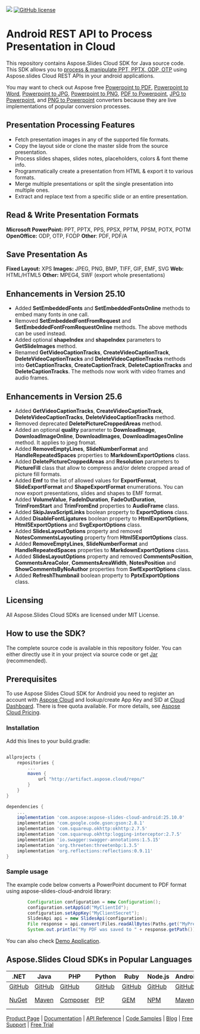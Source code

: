 ![](https://img.shields.io/badge/api-v3.0-lightgrey)  [![GitHub license](https://img.shields.io/github/license/aspose-slides-cloud/aspose-slides-cloud-java)](https://github.com/aspose-slides-cloud/aspose-slides-cloud-java)

# Android REST API to Process Presentation in Cloud
This repository contains Aspose.Slides Cloud SDK for Java source code. This SDK allows you to [process & manipulate PPT, PPTX, ODP, OTP](https://products.aspose.cloud/slides/android) using Aspose.slides Cloud REST APIs in your android applications.

You may want to check out Aspose free [Powerpoint to PDF](https://products.aspose.app/slides/conversion), [Powerpoint to Word](https://products.aspose.app/slides/conversion/ppt-to-word), [Powerpoint to JPG](https://products.aspose.app/slides/conversion/ppt-to-jpg), [Powerpoint to PNG](https://products.aspose.app/slides/conversion/ppt-to-png), [PDF to Powerpoint](https://products.aspose.app/slides/import/pdf-to-powerpoint), [JPG to Powerpoint](https://products.aspose.app/slides/import/jpg-to-ppt), and [PNG to Powerpoint](https://products.aspose.app/slides/import/png-to-ppt) converters because they are live implementations of popular conversion processes.

## Presentation Processing Features

- Fetch presentation images in any of the supported file formats.
- Copy the layout side or clone the master slide from the source presentation.
- Process slides shapes, slides notes, placeholders, colors & font theme info.
- Programmatically create a presentation from HTML & export it to various formats.
- Merge multiple presentations or split the single presentation into multiple ones.
- Extract and replace text from a specific slide or an entire presentation.

## Read & Write Presentation Formats

**Microsoft PowerPoint:** PPT, PPTX, PPS, PPSX, PPTM, PPSM, POTX, POTM
**OpenOffice:** ODP, OTP, FODP
**Other**: PDF, PDF/A

## Save Presentation As

**Fixed Layout:** XPS
**Images:** JPEG, PNG, BMP, TIFF, GIF, EMF, SVG
**Web:** HTML/HTML5
**Other:** MPEG4, SWF (export whole presentations)

## Enhancements in Version 25.10

* Added **SetEmbeddedFonts** and **SetEmbeddedFontsOnline** methods to embed many fonts in one call.
* Removed **SetEmbeddedFontFromRequest** and **SetEmbeddedFontFromRequestOnline** methods. The above methods can be used instead.
* Added optional **shapeIndex** and **shapeIndex** parameters to **GetSlideImages** method.
* Renamed **GetVideoCaptionTracks**, **CreateVideoCaptionTrack**, **DeleteVideoCaptionTracks** and **DeleteVideoCaptionTracks** methods into **GetCaptionTracks**, **CreateCaptionTrack**, **DeleteCaptionTracks** and **DeleteCaptionTracks**. The methods now work with video frames and audio frames.

## Enhancements in Version 25.6

* Added **GetVideoCaptionTracks**, **CreateVideoCaptionTrack**, **DeleteVideoCaptionTracks**, **DeleteVideoCaptionTracks** method.
* Removed deprecated **DeletePictureCroppedAreas** method.
* Added an optional **quality** parameter to **DownloadImage**, **DownloadImageOnline**, **DownloadImages**, **DownloadImagesOnline** method. It applies to jpeg fromat.
* Added **RemoveEmptyLines**, **SlideNumberFormat** and **HandleRepeatedSpaces** properties to **MarkdownExportOptions** class.
* Added **DeletePictureCroppedAreas** and **Resolution** parameters to **PictureFill** class that allow to compress and/or delete cropped aread of picture fill formats.
* Added **Emf** to the list of allowed values for **ExportFormat**, **SlideExportFormat** and **ShapeExportFormat** enumerations. You can now export presentations, slides and shapes to EMF format.
* Added **VolumeValue**, **FadeInDuration**, **FadeOutDuration**, **TrimFromStart** and **TrimFromEnd** properties to **AudioFrame** class.
* Added **SkipJavaScriptLinks** boolean property to **ExportOptions** class.
* Added **DisableFontLigatures** boolean property to **HtmlExportOptions**, **Html5ExportOptions** and **SvgExportOptions** class.
* Added **SlidesLayoutOptions** property and removed **NotesCommentsLayouting** property from **Html5ExportOptions** class.
* Added **RemoveEmptyLines**, **SlideNumberFormat** and **HandleRepeatedSpaces** properties to **MarkdownExportOptions** class.
* Added **SlidesLayoutOptions** property and removed **CommentsPosition**, **CommentsAreaColor**, **CommentsAreaWidth**, **NotesPosition** and **ShowCommentsByNoAuthor** properties from **SwfExportOptions** class.
* Added **RefreshThumbnail** boolean property to **PptxExportOptions** class.

## Licensing
All Aspose.Slides Cloud SDKs are licensed under MIT License.

## How to use the SDK?
The complete source code is available in this repository folder. You can either directly use it in your project via source code or get [Jar](https://repository.aspose.cloud/repo/com/aspose/aspose-slides-cloud-android/) (recommended).

## Prerequisites
To use Aspose Slides Cloud SDK for Android you need to register an account with [Aspose Cloud](https://www.aspose.cloud/) and lookup/create App Key and SID at [Cloud Dashboard](https://dashboard.aspose.cloud/#/apps). There is free quota available. For more details, see [Aspose Cloud Pricing](https://purchase.aspose.cloud/pricing).

### Installation

Add this lines to your build.gradle:

```gradle

allprojects {
    repositories {
        ...
        maven {
            url "http://artifact.aspose.cloud/repo/"
        }
    }
}

dependencies {
    ...
    implementation 'com.aspose:aspose-slides-cloud-android:25.10.0'
    implementation 'com.google.code.gson:gson:2.8.1'
    implementation 'com.squareup.okhttp:okhttp:2.7.5'
    implementation 'com.squareup.okhttp:logging-interceptor:2.7.5'
    implementation 'io.swagger:swagger-annotations:1.5.15'
    implementation 'org.threeten:threetenbp:1.3.5'
    implementation 'org.reflections:reflections:0.9.11'
}
```
### Sample usage

The example code below converts a PowerPoint document to PDF format using aspose-slides-cloud-android library:
```java
        Configuration configuration = new Configuration();
        configuration.setAppSid("MyClientId");
        configuration.setAppKey("MyClientSecret");
        SlidesApi api = new SlidesApi(configuration);
        File response = api.convert(Files.readAllBytes(Paths.get("MyPresentation.pptx")), ExportFormat.PDF, null, null, null);
        System.out.println("My PDF was saved to " + response.getPath());
```
You can also check [Demo Application](android-demo-app).

## Aspose.Slides Cloud SDKs in Popular Languages

| .NET | Java | PHP | Python | Ruby | Node.js | Android | Swift|Perl|Go|
|---|---|---|---|---|---|---|--|--|--|
| [GitHub](https://github.com/aspose-slides-cloud/aspose-slides-cloud-dotnet) | [GitHub](https://github.com/aspose-slides-cloud/aspose-slides-cloud-java) | [GitHub](https://github.com/aspose-slides-cloud/aspose-slides-cloud-php) | [GitHub](https://github.com/aspose-slides-cloud/aspose-slides-cloud-python) | [GitHub](https://github.com/aspose-slides-cloud/aspose-slides-cloud-ruby)  | [GitHub](https://github.com/aspose-slides-cloud/aspose-slides-cloud-nodejs) | [GitHub](https://github.com/aspose-slides-cloud/aspose-slides-cloud-android) | [GitHub](https://github.com/aspose-slides-cloud/aspose-slides-cloud-swift)|[GitHub](https://github.com/aspose-slides-cloud/aspose-slides-cloud-perl) |[GitHub](https://github.com/aspose-slides-cloud/aspose-slides-cloud-go) |
| [NuGet](https://www.nuget.org/packages/Aspose.slides-Cloud/) | [Maven](https://repository.aspose.cloud/webapp/#/artifacts/browse/tree/General/repo/com/aspose/aspose-slides-cloud) | [Composer](https://packagist.org/packages/aspose/slides-sdk-php) | [PIP](https://pypi.org/project/asposeslidescloud/) | [GEM](https://rubygems.org/gems/aspose_slides_cloud)  | [NPM](https://www.npmjs.com/package/asposeslidescloud) | [Maven](https://repository.aspose.cloud/webapp/#/artifacts/browse/tree/General/repo/com/aspose/aspose-slides-cloud) | [Cocoapods](https://cocoapods.org/pods/AsposeslidesCloud)|[Meta Cpan](https://metacpan.org/release/AsposeSlidesCloud-SlidesApi) | [Go.Dev](https://pkg.go.dev/github.com/aspose-slides-cloud/aspose-slides-cloud-go/) |

[Product Page](https://products.aspose.cloud/slides/android) | [Documentation](https://docs.aspose.cloud/display/slidescloud/Home) | [API Reference](https://apireference.aspose.cloud/slides/) | [Code Samples](https://github.com/aspose-slides-cloud/aspose-slides-cloud-android) | [Blog](https://blog.aspose.cloud/category/slides/) | [Free Support](https://forum.aspose.cloud/c/slides) | [Free Trial](https://dashboard.aspose.cloud/#/apps)

